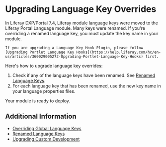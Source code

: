 # Upgrading Language Key Overrides

In Liferay DXP/Portal 7.4, Liferay module language keys were moved to the Liferay Portal Language module. Many keys were renamed. If you're overriding a renamed language key, you must update the key name in your module.

```{note}
If you are upgrading a Language Key Hook Plugin, please follow [Upgrading Portlet Language Key Hooks](https://help.liferay.com/hc/en-us/articles/360029005272-Upgrading-Portlet-Language-Key-Hooks) first.
```

Here's how to upgrade language key overrides:

1. Check if any of the language keys have been renamed. See [Renamed Language Keys](../reference/renamed-language-keys.md).
1. For each language key that has been renamed, use the new key name in your language properties files.

Your module is ready to deploy.

## Additional Information

* [Overriding Global Language Keys](../../../liferay-internals/extending-liferay/overriding-global-language-keys.md)
* [Renamed Language Keys](../reference/renamed-language-keys.md)
* [Upgrading Custom Development](../upgrading-custom-development.md)